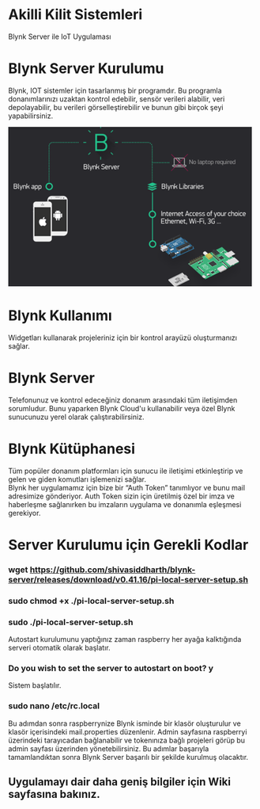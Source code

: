 # Akilli Kilit Sistemleri
 Blynk Server ile IoT Uygulaması
# Blynk Server Kurulumu
 Blynk, IOT sistemler için tasarlanmış bir programdır. Bu programla donanımlarınızı uzaktan kontrol edebilir, sensör verileri alabilir, veri depolayabilir, bu verileri    görselleştirebilir ve bunun gibi birçok şeyi yapabilirsiniz.
 
![Blynk](https://github.com/ufukderin12/Akilli-Kilit-Sistemleri/blob/main/Ekran%20Al%C4%B1nt%C4%B1s%C4%B1.PNG)

# Blynk Kullanımı
 Widgetları kullanarak projeleriniz için bir kontrol arayüzü oluşturmanızı sağlar.
# Blynk Server
Telefonunuz ve kontrol edeceğiniz donanım arasındaki tüm iletişimden sorumludur. Bunu yaparken Blynk Cloud'u kullanabilir veya özel Blynk sunucunuzu yerel olarak çalıştırabilirsiniz. 
# Blynk Kütüphanesi
Tüm popüler donanım platformları için sunucu ile iletişimi etkinleştirip ve gelen ve giden komutları işlemenizi sağlar. <br/>
Blynk her uygulamamız için bize bir “Auth Token” tanımlıyor ve bunu mail adresimize gönderiyor. Auth Token sizin için üretilmiş özel bir imza ve haberleşme sağlanırken bu imzaların uygulama ve donanımla eşleşmesi gerekiyor. 
# Server Kurulumu için Gerekli Kodlar
### wget https://github.com/shivasiddharth/blynk-server/releases/download/v0.41.16/pi-local-server-setup.sh
### sudo chmod +x ./pi-local-server-setup.sh
### sudo ./pi-local-server-setup.sh
Autostart kurulumunu yaptığınız zaman raspberry her ayağa kalktığında serveri otomatik olarak başlatır.
### Do you wish to set the server to autostart on boot? y
Sistem başlatılır.
### sudo nano /etc/rc.local
Bu adımdan sonra raspberrynize Blynk isminde bir klasör oluşturulur ve klasör içerisindeki mail.properties düzenlenir. Admin sayfasına raspberryi üzerindeki tarayıcadan bağlanabilir ve tokenınıza bağlı projeleri görüp bu admin sayfası üzerinden yönetebilirsiniz. Bu adımlar başarıyla tamamlandıktan sonra Blynk Server başarılı bir şekilde kurulmuş olacaktır. 
## Uygulamayı dair daha geniş bilgiler için Wiki sayfasına bakınız.












